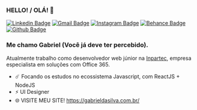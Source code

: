### HELLO! / OLÁ! 👋

[![Linkedin Badge](https://img.shields.io/badge/-LinkedIn-blue?style=flat-square&logo=Linkedin&logoColor=white&link=https://www.linkedin.com/in/rebeccamanzi/)](https://www.linkedin.com/in/joaogsilva/)
[![Gmail Badge](https://img.shields.io/badge/-Gmail-c14438?style=flat-square&logo=Gmail&logoColor=white&link=mailto:rebeccamanzi@gmail.com)](mailto:hello.gabrielsilva2@gmail.com)
[![Instagram Badge](https://img.shields.io/badge/-Instagram-C13584?style=flat-square&labelColor=C13584&logo=instagram&logoColor=white&link=https://www.instagram.com/codepwr/)](https://www.instagram.com/jotaggabriel/)
[![Behance Badge](https://img.shields.io/badge/-Behance-0057ff?style=flat-square&logo=Behance&logoColor=white&link=https://www.behance.net/joaogdg)](https://www.behance.net/joaogdg)
[![Github Badge](https://img.shields.io/badge/-Github-000?style=flat-square&logo=Github&logoColor=white&link=https://github.com/lucasgdb)](https://github.com/GSilvva)

### Me chamo Gabriel (Você já deve ter percebido).

Atualmente trabalho como desenvolvedor web júnior na [Inpartec](https://www.inpartec.com.br/), empresa especialista em soluções com Office 365.

 - ☄️ Focando os estudos no ecossistema Javascript, com ReactJS + NodeJS
 - ⚡ UI Designer
 - 🌐 VISITE MEU SITE! https://gabrieldasilva.com.br/
